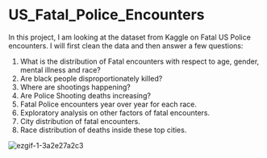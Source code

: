 # US_Fatal_Police_Encounters

In this project, I am looking at the dataset from Kaggle on Fatal US Police encounters. I will first clean the data and then answer a few questions:

1. What is the distribution of Fatal encounters with respect to age, gender, mental illness and race? 
2. Are black people disproportionately killed?
3. Where are shootings happening?
4. Are Police Shooting deaths increasing?
5. Fatal Police encounters year over year for each race.
6. Exploratory analysis on other factors of fatal encounters.
7. City distribution of fatal encounters.
8. Race distribution of deaths inside these top cities.




![ezgif-1-3a2e27a2c3](https://github.com/mayank8893/Data_Analysis_Projects/assets/69361645/c25ede48-de9c-421d-9f08-6e782d5a46dd)
